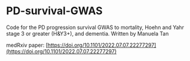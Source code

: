 # PD-survival-GWAS
Code for the PD progression survival GWAS to mortality, Hoehn and Yahr stage 3 or greater (H&Y3+), and dementia. Written by Manuela Tan

medRxiv paper: [https://doi.org/10.1101/2022.07.07.22277297](https://doi.org/10.1101/2022.07.07.22277297)
